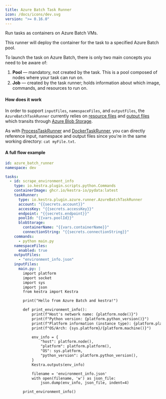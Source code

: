 ```yaml
---
title: Azure Batch Task Runner
icon: /docs/icons/dev.svg
version: ">= 0.16.0"
---
```


Run tasks as containers on Azure Batch VMs.

This runner will deploy the container for the task to a specified Azure Batch pool.

To launch the task on Azure Batch, there is only two main concepts you need to be aware of:
1. **Pool** — mandatory, not created by the task. This is a pool composed of nodes where your task can run on.
2. **Job** — created by the task runner; holds information about which image, commands, and resources to run on.

#### How does it work

In order to support `inputFiles`, `namespaceFiles`, and `outputFiles`, the `AzureBatchTaskRunner` currently relies on [resource files](https://learn.microsoft.com/en-us/azure/batch/resource-files) and [output files](https://learn.microsoft.com/en-us/rest/api/batchservice/task/add?view=rest-batchservice-2023-11-01&tabs=HTTP) which transits through [Azure Blob Storage](https://azure.microsoft.com/en-us/products/storage/blobs).

As with [ProcessTaskRunner](#ProcessTaskRunner) and [DockerTaskRunner](#DockerTaskRunner), you can directly reference input, namespace and output files since you're in the same working directory: `cat myFile.txt`.

#### A full flow example

```yaml
id: azure_batch_runner
namespace: dev

tasks:
  - id: scrape_environment_info
    type: io.kestra.plugin.scripts.python.Commands
    containerImage: ghcr.io/kestra-io/pydata:latest
    taskRunner:
      type: io.kestra.plugin.azure.runner.AzureBatchTaskRunner
      account: "{{secrets.account}}"
      accessKey: "{{secrets.accessKey}}"
      endpoint: "{{secrets.endpoint}}"
      poolId: "{{vars.poolId}}"
      blobStorage:
        containerName: "{{vars.containerName}}"
        connectionString: "{{secrets.connectionString}}"
    commands:
      - python main.py
    namespaceFiles:
      enabled: true
    outputFiles:
      - "environment_info.json"
    inputFiles:
      main.py: |
        import platform
        import socket
        import sys
        import json
        from kestra import Kestra

        print("Hello from Azure Batch and kestra!")

        def print_environment_info():
            print(f"Host's network name: {platform.node()}")
            print(f"Python version: {platform.python_version()}")
            print(f"Platform information (instance type): {platform.platform()}")
            print(f"OS/Arch: {sys.platform}/{platform.machine()}")

            env_info = {
                "host": platform.node(),
                "platform": platform.platform(),
                "OS": sys.platform,
                "python_version": platform.python_version(),
            }
            Kestra.outputs(env_info)

            filename = 'environment_info.json'
            with open(filename, 'w') as json_file:
                json.dump(env_info, json_file, indent=4)

        print_environment_info()
```